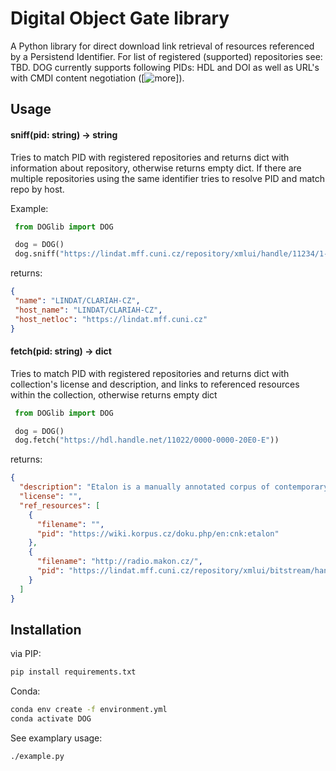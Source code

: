 # Digital Object Gate library
A Python library for direct download link retrieval of resources referenced by a Persistend Identifier. For list of registered (supported) repositories see: TBD. DOG currently supports following PIDs: HDL and DOI as well as URL's with CMDI content negotiation ([![more](https://www.clarin.eu/content/component-metadata)]).
 
## Usage

#### sniff(pid: string) -> string 
Tries to match PID with registered repositories and returns dict with information about repository, otherwise returns empty dict. If there are multiple repositories using the same identifier tries to resolve PID and match repo by host.

 Example:
```Python 
 from DOGlib import DOG

 dog = DOG()
 dog.sniff("https://lindat.mff.cuni.cz/repository/xmlui/handle/11234/1-3698"))
```

returns:
```JSON
{
 "name": "LINDAT/CLARIAH-CZ", 
 "host_name": "LINDAT/CLARIAH-CZ", 
 "host_netloc": "https://lindat.mff.cuni.cz"
}
```
 
#### fetch(pid: string) -> dict

 Tries to match PID with registered repositories and returns dict with collection's license and description, and links to referenced resources within the collection, otherwise returns empty dict
```Python 
 from DOGlib import DOG

 dog = DOG()
 dog.fetch("https://hdl.handle.net/11022/0000-0000-20E0-E"))
```

returns:
```JSON
{
  "description": "Etalon is a manually annotated corpus of contemporary Czech. The corpus contains 1,885,589 words (2,265,722 tokens) and is annotated in the same way as SYN2020 of the Czech National Corpus. The corpus includes fiction (ca 24%), professional and scientific literature (ca 40%) and newspapers (ca 36%). \r\n\r\nThe corpus is provided in a vertical format, where sentence boundaries are marked with a blank line. Every word form is written on a separate line, followed by five tab-separated attributes: syntactic word, lemma, sublemma, tag and verbtag. The texts are shuffled in random chunks of 100 words at maximum (respecting sentence boundaries).'",
  "license": "",
  "ref_resources": [
    {
      "filename": "",
      "pid": "https://wiki.korpus.cz/doku.php/en:cnk:etalon"
    },
    {
      "filename": "http://radio.makon.cz/",
      "pid": "https://lindat.mff.cuni.cz/repository/xmlui/bitstream/handle/11234/1-3698/Etalon.tgz?sequence=1"
    }
  ]
}
```

## Installation

via PIP:
```bash
pip install requirements.txt
```

Conda:
```bash
conda env create -f environment.yml
conda activate DOG
```






















See examplary usage:
```bash
./example.py
```
